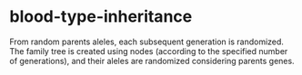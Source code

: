 # blood-type-inheritance
From random parents aleles, each subsequent generation is randomized.
The family tree is created using nodes (according to the specified number of generations), and their aleles are randomized considering parents genes.
